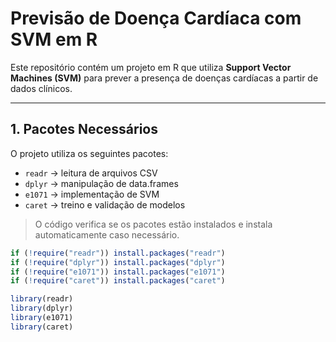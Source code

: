 # Previsão de Doença Cardíaca com SVM em R

Este repositório contém um projeto em R que utiliza **Support Vector Machines (SVM)** para prever a presença de doenças cardíacas a partir de dados clínicos.

---

## 1. Pacotes Necessários

O projeto utiliza os seguintes pacotes:

- `readr` → leitura de arquivos CSV
- `dplyr` → manipulação de data.frames
- `e1071` → implementação de SVM
- `caret` → treino e validação de modelos

> O código verifica se os pacotes estão instalados e instala automaticamente caso necessário.

```r
if (!require("readr")) install.packages("readr")
if (!require("dplyr")) install.packages("dplyr")
if (!require("e1071")) install.packages("e1071")
if (!require("caret")) install.packages("caret")

library(readr)
library(dplyr)
library(e1071)
library(caret)
